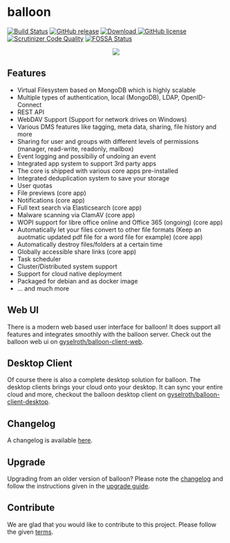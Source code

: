 # balloon

[![Build Status](https://travis-ci.org/gyselroth/balloon.svg)](https://travis-ci.org/gyselroth/balloon)
[![GitHub release](https://img.shields.io/github/release/gyselroth/balloon.svg)](https://github.com/gyselroth/balloon/releases)
[ ![Download](https://api.bintray.com/packages/gyselroth/balloon/balloon/images/download.svg) ](https://bintray.com/gyselroth/balloon/balloon/_latestVersion) 
 [![GitHub license](https://img.shields.io/badge/license-GPL-blue.svg)](https://raw.githubusercontent.com/gyselroth/balloon/master/LICENSE)
[![Scrutinizer Code Quality](https://scrutinizer-ci.com/g/gyselroth/balloon/badges/quality-score.png)](https://scrutinizer-ci.com/g/gyselroth/balloon/?branch=dev)
[![FOSSA Status](https://app.fossa.io/api/projects/git%2Bgithub.com%2Fgyselroth%2Fballoon.svg?type=shield)](https://app.fossa.io/projects/git%2Bgithub.com%2Fgyselroth%2Fballoon?ref=badge_shield)

<p align="center">
    <img src="https://raw.githubusercontent.com/gyselroth/balloon-client-desktop/master/app/img/balloon-startup.png"/>
</p>

## Features

* Virtual Filesystem based on MongoDB which is highly scalable
* Multiple types of authentication, local (MongoDB), LDAP, OpenID-Connect
* REST API
* WebDAV Support (Support for network drives on Windows)
* Various DMS features like tagging, meta data, sharing, file history and more
* Sharing for user and groups with different levels of permissions (manager, read-write, readonly, mailbox)
* Event logging and possibiliy of undoing an event
* Integrated app system to support 3rd party apps
* The core is shipped with various core apps pre-installed
* Integrated deduplication system to save your storage
* User quotas
* File previews (core app)
* Notifications (core app)
* Full text search via Elasticsearch (core app)
* Malware scanning via ClamAV (core app)
* WOPI support for libre office online and Office 365 (ongoing) (core app)
* Automatically let your files convert to other file formats (Keep an auotmatic updated pdf file for a word file for example) (core app)
* Automatically destroy files/folders at a certain time
* Globally accessible share links (core app)
* Task scheduler
* Cluster/Distributed system support
* Support for cloud native deployment
* Packaged for debian and as docker image
* ... and much more

## Web UI
There is a modern web based user interface for balloon! It does support all features and integrates smoothly with the balloon server.
Check out the balloon web ui on [gyselroth/balloon-client-web](https://github.com/gyselroth/balloon-client-web).

## Desktop Client
Of course there is also a complete desktop solution for balloon. The desktop clients brings your cloud onto your desktop.
It can sync your entire cloud and more, checkout the balloon desktop client on [gyselroth/balloon-client-desktop](https://github.com/gyselroth/balloon-client-desktop).

## Changelog
A changelog is available [here](https://github.com/gyselroth/balloon/CHANGELOG.md).

## Upgrade
Upgrading from an older version of balloon? Please note the [changelog](https://github.com/gyselroth/balloon/blob/master/CHANGELOG.md) and follow the instructions given 
in the [upgrade guide](https://github.com/gyselroth/balloon/blob/master/UPGRADE.md).

## Contribute
We are glad that you would like to contribute to this project. Please follow the given [terms](https://github.com/gyselroth/balloon/blob/master/CONTRIBUTE.md).
